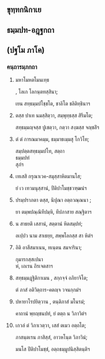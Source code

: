 <h2>ขุทฺทกนิกาเย</h2>
<h2>ธมฺมปท-อฎฺฐกถา</h2>
<h2>(ปฐโม ภาโค)</h2>
<h3>คนฺถารมฺภกถา</h3>
<ol>
<li>
มหาโมหตโมนเทฺธ  
  
  
, โลเก โลกนฺตทสฺสินา;  
  
เยน สทฺธมฺมปโชฺชโต, ชาลิโต ชลิติทฺธินาฯ  
</li>
  
<li>
ตสฺส ปาเท นมสฺสิตฺวา, สมฺพุทฺธสฺส สิรีมโต;  
  
สทฺธมฺมญฺจสฺส ปูเชตฺวา, กตฺวา สงฺฆสฺส จญฺชลิํฯ  
</li>
  
<li>
ตํ ตํ การณมาคมฺม, ธมฺมาธเมฺมสุ โกวิโท;  
  
สมฺปตฺตสทฺธมฺมปโท, สตฺถา  
ธมฺมปทํ  
สุภํฯ  
</li>
  
<li>
เทเสสิ  
กรุณาเวค-สมุสฺสาหิตมานโส;  
  
ยํ เว เทวมนุสฺสานํ, ปีติปาโมชฺชวฑฺฒนํฯ  
</li>
  
<li>
ปรมฺปราภตา ตสฺส, นิปุณา  
อตฺถวณฺณนา  
;  
  
ยา ตมฺพปณฺณิทีปมฺหิ, ทีปภาสาย สณฺฐิตาฯ  
</li>
  
<li>
น สาธยติ เสสานํ, สตฺตานํ หิตสมฺปทํ;  
  
อเปฺปว นาม สาเธยฺย, สพฺพโลกสฺส สา หิตํฯ  
</li>
  
<li>
อิติ อาสีสมาเนน, ทเนฺตน สมจารินา;  
  
กุมารกสฺสเปนา  
หํ, เถเรน ถิรเจตสาฯ  
</li>
  
<li>
สทฺธมฺมฎฺฐิติกาเมน  
, สกฺกจฺจํ อภิยาจิโต;  
  
ตํ ภาสํ อติวิตฺถาร-คตญฺจ วจนกฺกมํฯ  
</li>
  
<li>
ปหายาโรปยิตฺวาน  
, ตนฺติภาสํ มโนรมํ;  
  
คาถานํ พฺยญฺชนปทํ, ยํ ตตฺถ น วิภาวิตํฯ  
</li>
  
<li>
เกวลํ ตํ วิภาเวตฺวา, เสสํ ตเมว อตฺถโต;  
  
ภาสนฺตเรน ภาสิสฺสํ, อาวหโนฺต วิภาวินํ;  
  
มนโส ปีติปาโมชฺชํ, อตฺถธมฺมูปนิสฺสิตนฺติฯ  
</li>
  
  
  
  
  
